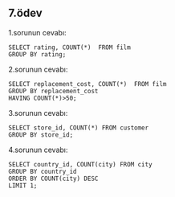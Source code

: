 ## 7.ödev

1.sorunun cevabı:
```
SELECT rating, COUNT(*)  FROM film
GROUP BY rating;
```

2.sorunun cevabı:
```
SELECT replacement_cost, COUNT(*)  FROM film
GROUP BY replacement_cost
HAVING COUNT(*)>50;
```

3.sorunun cevabı:
```
SELECT store_id, COUNT(*) FROM customer
GROUP BY store_id;
```

4.sorunun cevabı:
```
SELECT country_id, COUNT(city) FROM city
GROUP BY country_id
ORDER BY COUNT(city) DESC
LIMIT 1;
```